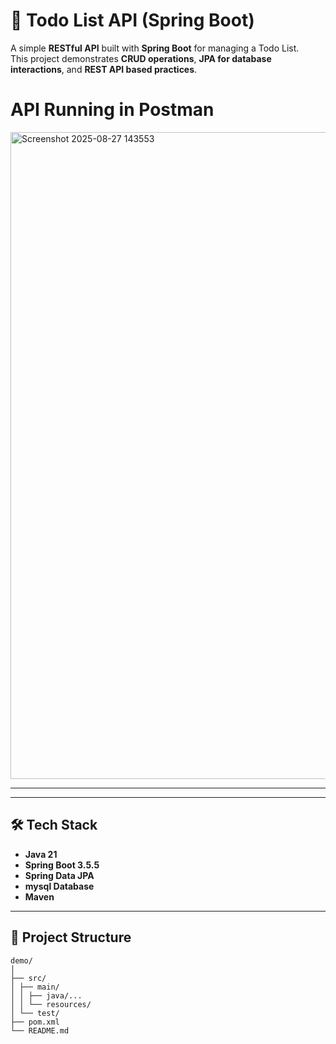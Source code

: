 # 📝 Todo List API (Spring Boot)

A simple **RESTful API** built with **Spring Boot** for managing a Todo List.  
This project demonstrates **CRUD operations**, **JPA for database interactions**, and **REST API based practices**.


# API Running in Postman

<img width="1721" height="1035" alt="Screenshot 2025-08-27 143553" src="https://github.com/user-attachments/assets/c0fbc4b8-e67b-4aef-8dfa-ade5ae0c422e" />

---
---

## 🛠️ Tech Stack
- **Java 21**
- **Spring Boot 3.5.5**
- **Spring Data JPA**
- **mysql Database** 
- **Maven**

---

## 📂 Project Structure
```text
demo/
│
├── src/
│ ├── main/
│ │ ├── java/...
│ │ └── resources/
│ └── test/
├── pom.xml
└── README.md
```
